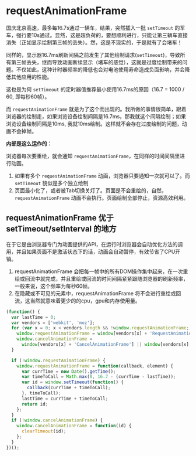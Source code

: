 # requestAnimationFrame

国庆北京高速，最多每16.7s通过一辆车，结果，突然插入一批 `setTimeout` 的军车，强行要10s通过。显然，这是超负荷的，要想顺利进行，只能让第三辆车直接消失（正如显示绘制第三帧的丢失）。然，这是不现实的，于是就有了会堵车！

同样的，显示器16.7ms刷新间隔之前发生了其他绘制请求(`setTimeout`)，导致所有第三帧丢失，继而导致动画断续显示（堵车的感觉），这就是过度绘制带来的问题。不仅如此，这种计时器频率的降低也会对电池使用寿命造成负面影响，并会降低其他应用的性能。

这也是为何 `setTimeout` 的定时器值推荐最小使用16.7ms的原因（16.7 = 1000 / 60, 即每秒60帧）。

而 `requestAnimationFrame` 就是为了这个而出现的。我所做的事情很简单，跟着浏览器的绘制走，如果浏览设备绘制间隔是16.7ms，那我就这个间隔绘制；如果浏览设备绘制间隔是10ms, 我就10ms绘制。这样就不会存在过度绘制的问题，动画不会掉帧。

**内部是这么运作的：**

浏览器每次要重绘，就会通知 `requestAnimationFrame`，在同样的时间间隔里进行动画。

1. 如果有多个 `requestAnimationFrame` 动画，浏览器只要通知一次就可以了。而 `setTimeout` 貌似是多个独立绘制
1. 页面最小化了，或者被Tab切换关灯了。页面是不会重绘的，自然， `requestAnimationFrame` 动画不会执行。页面绘制全部停止，资源高效利用。

## requestAnimationFrame 优于 setTimeout/setInterval 的地方

在于它是由浏览器专门为动画提供的API，在运行时浏览器会自动优化方法的调用，并且如果页面不是激活状态下的话，动画会自动暂停，有效节省了CPU开销。

1. requestAnimationFrame 会把每一帧中的所有DOM操作集中起来，在一次重绘或回流中就完成，并且重绘或回流的时间间隔紧紧跟随浏览器的刷新频率，一般来说，这个频率为每秒60帧。
1. 在隐藏或不可见的元素中，requestAnimationFrame 将不会进行重绘或回流，这当然就意味着更少的的cpu，gpu和内存使用量。

```javascript
(function() {
  var lastTime = 0;
  var vendors = ['webkit', 'moz'];
  for (var x = 0; x < vendors.length && !window.requestAnimationFrame; ++x) {
    window.requestAnimationFrame = window[vendors[x] + 'RequestAnimationFrame'];
    window.cancelAnimationFrame =
      window[vendors[x] + 'CancelAnimationFrame'] || window[vendors[x] + 'CancelRequestAnimationFrame']; // name has changed in Webkit
  }

  if (!window.requestAnimationFrame) {
    window.requestAnimationFrame = function(callback, element) {
      var currTime = new Date().getTime();
      var timeToCall = Math.max(0, 16.7 - (currTime - lastTime));
      var id = window.setTimeout(function() {
        callback(currTime + timeToCall);
      }, timeToCall);
      lastTime = currTime + timeToCall;
      return id;
    };
  }
  if (!window.cancelAnimationFrame) {
    window.cancelAnimationFrame = function(id) {
      clearTimeout(id);
    };
  }
})();
```